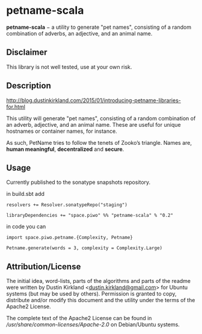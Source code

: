 # petname-scala

**petname-scala** − a utility to generate "pet names", consisting of a random combination of adverbs, an adjective, and an animal name.

## Disclaimer

This library is not well tested, use at your own risk.

## Description

http://blog.dustinkirkland.com/2015/01/introducing-petname-libraries-for.html

This utility will generate "pet names", consisting of a random combination of an adverb, adjective, and an animal name. These are useful for unique hostnames or container names, for instance.

As such, PetName tries to follow the tenets of Zooko’s triangle. Names are, **human meaningful**, **decentralized** and **secure**.

## Usage

Currently published to the sonatype snapshots repository.

in build.sbt add
```
resolvers += Resolver.sonatypeRepo("staging")

libraryDependencies += "space.piwo" %% "petname-scala" % "0.2"
```

in code you can 

```
import space.piwo.petname.{Complexity, Petname}

Petname.generate(words = 3, complexity = Complexity.Large)
```

## Attribution/License

The initial idea, word-lists, parts of the algorithms and parts of the readme were written by Dustin Kirkland &lt;dustin.kirkland@gmail.com&gt; for Ubuntu systems (but may be used by others). Permission is granted to copy, distribute and/or modify this document and the utility under the terms of the Apache2 License.

The complete text of the Apache2 License can be found in */usr/share/common-licenses/Apache-2.0* on Debian/Ubuntu systems.
